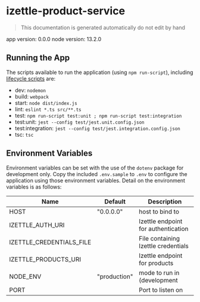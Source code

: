 # izettle-product-service

> This documentation is generated automatically do not edit by hand

app version: 0.0.0
node version: 13.2.0

## Running the App

The scripts available to run the application (using `npm run-script`),
including [lifecycle scripts](https://docs.npmjs.com/misc/scripts) are:

  - dev: `nodemon`
  - build: `webpack`
  - start: `node dist/index.js`
  - lint: `eslint *.ts src/**.ts`
  - test: `npm run-script test:unit ; npm run-script test:integration`
  - test:unit: `jest --config test/jest.unit.config.json`
  - test:integration: `jest --config test/jest.integration.config.json`
  - tsc: `tsc`

## Environment Variables

Environment variables can be set with the use of the `dotenv` package for development only.
Copy the included `.env.sample` to `.env` to configure the application using those environment variables.
Detail on the environment variables is as follows:

| Name | Default | Description |
| - | - | - |
| HOST | "0.0.0.0" | host to bind to |
| IZETTLE_AUTH_URI | | Izettle endpoint for authentication |
| IZETTLE_CREDENTIALS_FILE | | File containing Izettle credentials |
| IZETTLE_PRODUCTS_URI | | Izettle endpoint for products |
| NODE_ENV | "production" | mode to run in (development|production) |
| PORT | | Port to listen on |

